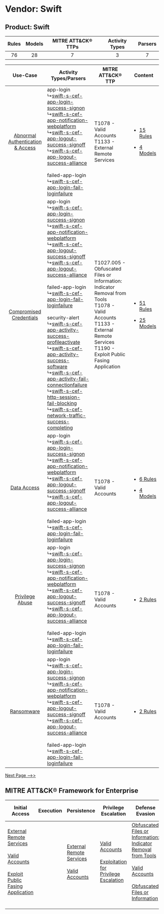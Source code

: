 Vendor: Swift
=============
Product: Swift
--------------
| Rules | Models | MITRE ATT&CK® TTPs | Activity Types | Parsers |
|:-----:|:------:|:------------------:|:--------------:|:-------:|
|  76   |   28   |         7          |       3        |    7    |

|    Use-Case    | Activity Types/Parsers    | MITRE ATT&CK® TTP    | Content    |
|:----:| ---- | ---- | ---- |
| [Abnormal Authentication & Access](../../../UseCases/uc_abnormal_authentication_&_access.md) |  app-login<br> ↳[swift-s-cef-app-login-success-signon](Ps/pC_swiftscefapploginsuccesssignon.md)<br> ↳[swift-s-cef-app-notification-webplatform](Ps/pC_swiftscefappnotificationwebplatform.md)<br> ↳[swift-s-cef-app-logout-success-signoff](Ps/pC_swiftscefapplogoutsuccesssignoff.md)<br> ↳[swift-s-cef-app-logout-success-alliance](Ps/pC_swiftscefapplogoutsuccessalliance.md)<br><br> failed-app-login<br> ↳[swift-s-cef-app-login-fail-loginfailure](Ps/pC_swiftscefapploginfailloginfailure.md)<br>    | T1078 - Valid Accounts<br>T1133 - External Remote Services<br>    | [<ul><li>15 Rules</li></ul><ul><li>4 Models</li></ul>](RM/r_m_swift_swift_Abnormal_Authentication_&_Access.md) |
|          [Compromised Credentials](../../../UseCases/uc_compromised_credentials.md)          |  app-login<br> ↳[swift-s-cef-app-login-success-signon](Ps/pC_swiftscefapploginsuccesssignon.md)<br> ↳[swift-s-cef-app-notification-webplatform](Ps/pC_swiftscefappnotificationwebplatform.md)<br> ↳[swift-s-cef-app-logout-success-signoff](Ps/pC_swiftscefapplogoutsuccesssignoff.md)<br> ↳[swift-s-cef-app-logout-success-alliance](Ps/pC_swiftscefapplogoutsuccessalliance.md)<br><br> failed-app-login<br> ↳[swift-s-cef-app-login-fail-loginfailure](Ps/pC_swiftscefapploginfailloginfailure.md)<br><br> security-alert<br> ↳[swift-s-cef-app-activity-success-profileactivate](Ps/pC_swiftscefappactivitysuccessprofileactivate.md)<br> ↳[swift-s-cef-app-activity-success-software](Ps/pC_swiftscefappactivitysuccesssoftware.md)<br> ↳[swift-s-cef-app-activity-fail-connectionfailure](Ps/pC_swiftscefappactivityfailconnectionfailure.md)<br> ↳[swift-s-cef-http-session-fail-blocking](Ps/pC_swiftscefhttpsessionfailblocking.md)<br> ↳[swift-s-cef-network-traffic-success-completing](Ps/pC_swiftscefnetworktrafficsuccesscompleting.md)<br> | T1027.005 - Obfuscated Files or Information: Indicator Removal from Tools<br>T1078 - Valid Accounts<br>T1133 - External Remote Services<br>T1190 - Exploit Public Fasing Application<br> | [<ul><li>51 Rules</li></ul><ul><li>25 Models</li></ul>](RM/r_m_swift_swift_Compromised_Credentials.md)         |
|    [Data Access](../../../UseCases/uc_data_access.md)    |  app-login<br> ↳[swift-s-cef-app-login-success-signon](Ps/pC_swiftscefapploginsuccesssignon.md)<br> ↳[swift-s-cef-app-notification-webplatform](Ps/pC_swiftscefappnotificationwebplatform.md)<br> ↳[swift-s-cef-app-logout-success-signoff](Ps/pC_swiftscefapplogoutsuccesssignoff.md)<br> ↳[swift-s-cef-app-logout-success-alliance](Ps/pC_swiftscefapplogoutsuccessalliance.md)<br><br> failed-app-login<br> ↳[swift-s-cef-app-login-fail-loginfailure](Ps/pC_swiftscefapploginfailloginfailure.md)<br>    | T1078 - Valid Accounts<br>    | [<ul><li>6 Rules</li></ul><ul><li>4 Models</li></ul>](RM/r_m_swift_swift_Data_Access.md)    |
|    [Privilege Abuse](../../../UseCases/uc_privilege_abuse.md)    |  app-login<br> ↳[swift-s-cef-app-login-success-signon](Ps/pC_swiftscefapploginsuccesssignon.md)<br> ↳[swift-s-cef-app-notification-webplatform](Ps/pC_swiftscefappnotificationwebplatform.md)<br> ↳[swift-s-cef-app-logout-success-signoff](Ps/pC_swiftscefapplogoutsuccesssignoff.md)<br> ↳[swift-s-cef-app-logout-success-alliance](Ps/pC_swiftscefapplogoutsuccessalliance.md)<br><br> failed-app-login<br> ↳[swift-s-cef-app-login-fail-loginfailure](Ps/pC_swiftscefapploginfailloginfailure.md)<br>    | T1078 - Valid Accounts<br>    | [<ul><li>2 Rules</li></ul>](RM/r_m_swift_swift_Privilege_Abuse.md)    |
|    [Ransomware](../../../UseCases/uc_ransomware.md)    |  app-login<br> ↳[swift-s-cef-app-login-success-signon](Ps/pC_swiftscefapploginsuccesssignon.md)<br> ↳[swift-s-cef-app-notification-webplatform](Ps/pC_swiftscefappnotificationwebplatform.md)<br> ↳[swift-s-cef-app-logout-success-signoff](Ps/pC_swiftscefapplogoutsuccesssignoff.md)<br> ↳[swift-s-cef-app-logout-success-alliance](Ps/pC_swiftscefapplogoutsuccessalliance.md)<br><br> failed-app-login<br> ↳[swift-s-cef-app-login-fail-loginfailure](Ps/pC_swiftscefapploginfailloginfailure.md)<br>    | T1078 - Valid Accounts<br>    | [<ul><li>2 Rules</li></ul>](RM/r_m_swift_swift_Ransomware.md)    |
[Next Page -->>](2_ds_swift_swift.md)

MITRE ATT&CK® Framework for Enterprise
--------------------------------------
| Initial Access                                                                                                                                                                                                                         | Execution | Persistence                                                                                                                                      | Privilege Escalation                                                                                                                                          | Defense Evasion                                                                                                                                                                                                                                                               | Credential Access | Discovery | Lateral Movement | Collection | Command and Control                                                                                                                       | Exfiltration | Impact |
| -------------------------------------------------------------------------------------------------------------------------------------------------------------------------------------------------------------------------------------- | --------- | ------------------------------------------------------------------------------------------------------------------------------------------------ | ------------------------------------------------------------------------------------------------------------------------------------------------------------- | ----------------------------------------------------------------------------------------------------------------------------------------------------------------------------------------------------------------------------------------------------------------------------- | ----------------- | --------- | ---------------- | ---------- | ----------------------------------------------------------------------------------------------------------------------------------------- | ------------ | ------ |
| [External Remote Services](https://attack.mitre.org/techniques/T1133)<br><br>[Valid Accounts](https://attack.mitre.org/techniques/T1078)<br><br>[Exploit Public Fasing Application](https://attack.mitre.org/techniques/T1190)<br><br> |           | [External Remote Services](https://attack.mitre.org/techniques/T1133)<br><br>[Valid Accounts](https://attack.mitre.org/techniques/T1078)<br><br> | [Valid Accounts](https://attack.mitre.org/techniques/T1078)<br><br>[Exploitation for Privilege Escalation](https://attack.mitre.org/techniques/T1068)<br><br> | [Obfuscated Files or Information: Indicator Removal from Tools](https://attack.mitre.org/techniques/T1027/005)<br><br>[Valid Accounts](https://attack.mitre.org/techniques/T1078)<br><br>[Obfuscated Files or Information](https://attack.mitre.org/techniques/T1027)<br><br> |                   |           |                  |            | [Proxy: Multi-hop Proxy](https://attack.mitre.org/techniques/T1090/003)<br><br>[Proxy](https://attack.mitre.org/techniques/T1090)<br><br> |              |        |
